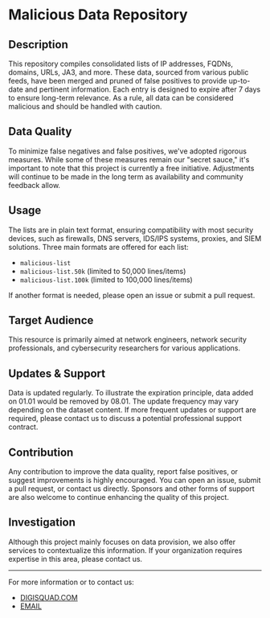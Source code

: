 # Malicious Data Repository

## Description
This repository compiles consolidated lists of IP addresses, FQDNs, domains, URLs, JA3, and more. These data, sourced from various public feeds, have been merged and pruned of false positives to provide up-to-date and pertinent information. Each entry is designed to expire after 7 days to ensure long-term relevance. As a rule, all data can be considered malicious and should be handled with caution.

## Data Quality
To minimize false negatives and false positives, we've adopted rigorous measures. While some of these measures remain our "secret sauce," it's important to note that this project is currently a free initiative. Adjustments will continue to be made in the long term as availability and community feedback allow.

## Usage
The lists are in plain text format, ensuring compatibility with most security devices, such as firewalls, DNS servers, IDS/IPS systems, proxies, and SIEM solutions. Three main formats are offered for each list:
- `malicious-list`
- `malicious-list.50k` (limited to 50,000 lines/items)
- `malicious-list.100k` (limited to 100,000 lines/items)

If another format is needed, please open an issue or submit a pull request.

## Target Audience
This resource is primarily aimed at network engineers, network security professionals, and cybersecurity researchers for various applications.

## Updates & Support
Data is updated regularly. To illustrate the expiration principle, data added on 01.01 would be removed by 08.01. The update frequency may vary depending on the dataset content. If more frequent updates or support are required, please contact us to discuss a potential professional support contract.

## Contribution
Any contribution to improve the data quality, report false positives, or suggest improvements is highly encouraged. You can open an issue, submit a pull request, or contact us directly. Sponsors and other forms of support are also welcome to continue enhancing the quality of this project.

## Investigation
Although this project mainly focuses on data provision, we also offer services to contextualize this information. If your organization requires expertise in this area, please contact us.


---

For more information or to contact us:

- [DIGISQUAD.COM](https://www.digisquad.com) 
- [EMAIL](info@digisquad.com) 

